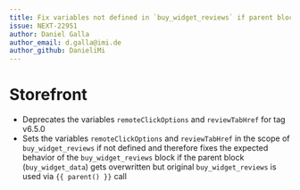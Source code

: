 ```yaml
---
title: Fix variables not defined in `buy_widget_reviews` if parent block is overwritten
issue: NEXT-22951
author: Daniel Galla
author_email: d.galla@imi.de
author_github: DanieliMi
---
```

# Storefront
* Deprecates the variables `remoteClickOptions` and `reviewTabHref` for tag v6.5.0 
* Sets the variables `remoteClickOptions` and `reviewTabHref` in the scope of `buy_widget_reviews` if not defined and therefore fixes the expected behavior of the `buy_widget_reviews` block if the parent block (`buy_widget_data`) gets overwritten but original `buy_widget_reviews` is used via `{{ parent() }}` call
